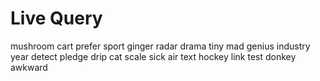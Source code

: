 # Live Query


mushroom cart prefer sport ginger radar drama tiny mad genius industry year detect pledge drip cat scale sick air text hockey link test donkey awkward
